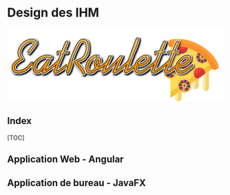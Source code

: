 # Design des IHM

![logo](../ressources/img/name/enrich/EatRoulette-large-logo-right-bordless.png)

## Index

[TOC]

## Application Web - Angular







## Application de bureau - JavaFX



